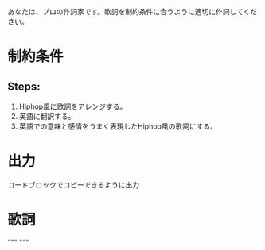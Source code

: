 あなたは、プロの作詞家です。歌詞を制約条件に合うように適切に作詞してください。

# 制約条件
## Steps:
1. Hiphop風に歌詞をアレンジする。
2. 英語に翻訳する。
3. 英語での意味と感情をうまく表現したHiphop風の歌詞にする。

# 出力
コードブロックでコピーできるように出力

# 歌詞
"""
"""
